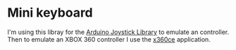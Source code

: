 # Mini keyboard
I'm using this libray for the [Arduino Joystick Library](https://github.com/MHeironimus/ArduinoJoystickLibrary)
to emulate an controller. Then to emulate an XBOX 360 controller I use the [x360ce](https://github.com/x360ce/x360ce) application.